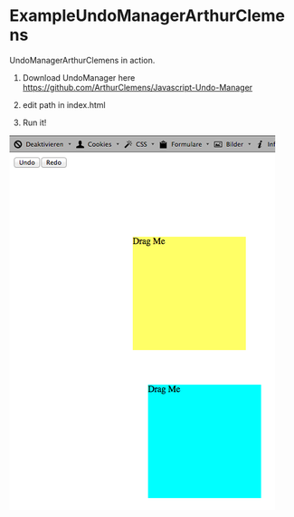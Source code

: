 ExampleUndoManagerArthurClemens
===============================

UndoManagerArthurClemens in action.

1) Download UndoManager here
https://github.com/ArthurClemens/Javascript-Undo-Manager

2) edit path in index.html

3) Run it!

![Screenshot](screenshot.png "Screenshot")
